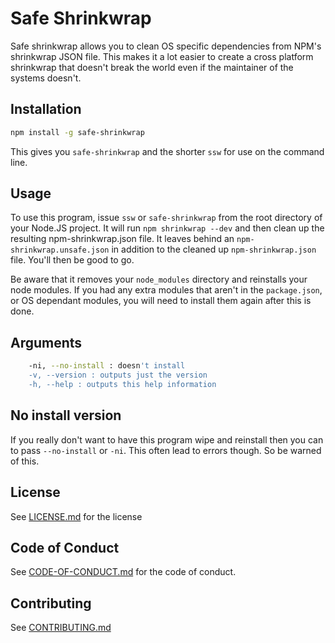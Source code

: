 # Safe Shrinkwrap

Safe shrinkwrap allows you to clean OS specific dependencies from NPM's shrinkwrap JSON file. This makes it a lot easier to create a cross platform shrinkwrap that doesn't break the world even if the maintainer of the systems doesn't.

## Installation

```sh
npm install -g safe-shrinkwrap
```

This gives you `safe-shrinkwrap` and the shorter `ssw` for use on the command line.

## Usage

To use this program, issue `ssw` or `safe-shrinkwrap` from the root directory of your Node.JS project. It will run `npm shrinkwrap --dev` and then clean up the resulting npm-shrinkwrap.json file. It leaves behind an `npm-shrinkwrap.unsafe.json` in addition to the cleaned up `npm-shrinkwrap.json` file. You'll then be good to go.

Be aware that it removes your `node_modules` directory and reinstalls your node modules. If you had any extra modules that aren't in the `package.json`, or OS dependant modules, you will need to install them again  after this is done.

## Arguments

```sh
    -ni, --no-install : doesn't install
    -v, --version : outputs just the version
    -h, --help : outputs this help information
```

## No install version
If you really don't want to have this program wipe and reinstall then you can to pass `--no-install` or `-ni`. This often lead to errors though. So be warned of this.

## License
See [LICENSE.md](LICENSE.md) for the license

## Code of Conduct
See [CODE-OF-CONDUCT.md](CODE-OF-CONDUCT.md) for the code of conduct.

## Contributing
See [CONTRIBUTING.md](CONTRIBUTING.md)
